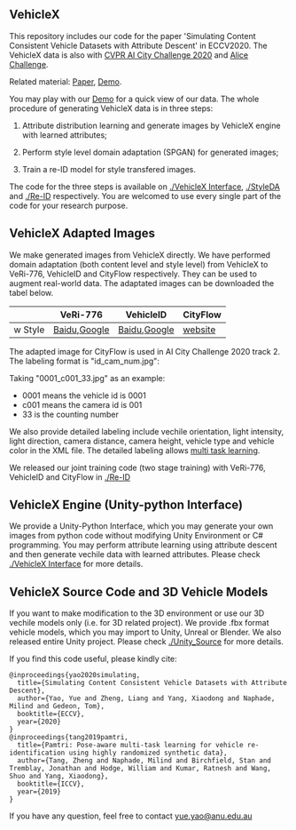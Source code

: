 ## VehicleX 

This repository includes our code for the paper 'Simulating Content Consistent Vehicle Datasets with Attribute Descent' in ECCV2020. The VehicleX data is also with [CVPR AI City Challenge 2020](https://www.aicitychallenge.org/) and [Alice Challenge](http://alice-challenge.site/).

Related material: [Paper](https://arxiv.org/abs/1912.08855), [Demo](https://simmer.io/@yorkeyao/vehiclex-demo-s).

You may play with our [Demo](https://simmer.io/@yorkeyao/vehiclex-demo-s) for a quick view of our data. The whole procedure of generating VehicleX data is in three steps:

1) Attribute distribution learning and generate images by VehicleX engine with learned attributes; 

2) Perform style level domain adaptation (SPGAN) for generated images; 

3) Train a re-ID model for style transfered images. 

The code for the three steps is available on [./VehicleX Interface](https://github.com/yorkeyao/VehicleX/tree/master/VehicleX%20Interface), [./StyleDA](https://github.com/yorkeyao/VehicleX/tree/master/StyleDA) and [./Re-ID](https://github.com/yorkeyao/VehicleX/tree/master/Re-ID) respectively. You are welcomed to use every single part of the code for your research purpose. 

## VehicleX Adapted Images  

We make generated images from VehicleX directly. We have performed domain adaptation (both content level and style level) from VehicleX to VeRi-776, VehicleID and CityFlow respectively. They can be used to augment real-world data. The adaptated images can be downloaded the tabel below. 

|              | VeRi-776         | VehicleID        | CityFlow  |
|--------------|------------------|------------------|-----------|
| w Style      | [Baidu](),[Google](https://drive.google.com/file/d/1wLmUWY5clm88Jcmu1e5ITMYNCht_mnds/view?usp=sharing) | [Baidu](),[Google](https://drive.google.com/file/d/1C6VAf_Z19HuVPuUlb738HPRxpZKwWGx_/view?usp=sharing) | [website](https://www.aicitychallenge.org/2020-track2-download/) |

The adapted image for CityFlow is used in AI City Challenge 2020 track 2. The labeling format is "id_cam_num.jpg":

Taking "0001_c001_33.jpg" as an example: 
*  0001 means the vehicle id is 0001
*  c001 means the camera id is 001 
*  33 is the counting number

We also provide detailed labeling include vechile orientation, light intensity, light direction, camera distance, camera height, vehicle type and vehicle color in the XML file. The detailed labeling allows [multi task learning](https://github.com/NVlabs/PAMTRI).   

We released our joint training code (two stage training) with VeRi-776, VehicleID and CityFlow in [./Re-ID](https://github.com/yorkeyao/VehicleX/tree/master/Re-ID)

## VehicleX Engine (Unity-python Interface)

We provide a Unity-Python Interface, which you may generate your own images from python code without modifying Unity Environment or C# programming. You may perform attribute learning using attribute descent and then generate vechile data with learned attributes. Please check [./VehicleX Interface](https://github.com/yorkeyao/VehicleX/tree/master/VehicleX%20Interface) for more details. 

## VehicleX Source Code and 3D Vehicle Models

If you want to make modification to the 3D environment or use our 3D vechile models only (i.e. for 3D related project). We provide .fbx format vehicle models, which you may import to Unity, Unreal or Blender. We also released entire Unity project. Please check [./Unity_Source](https://github.com/yorkeyao/VehicleX/tree/master/Unity_source) for more details.

If you find this code useful, please kindly cite:

```
@inproceedings{yao2020simulating,
  title={Simulating Content Consistent Vehicle Datasets with Attribute Descent},
  author={Yao, Yue and Zheng, Liang and Yang, Xiaodong and Naphade, Milind and Gedeon, Tom},
  booktitle={ECCV},
  year={2020}
}
@inproceedings{tang2019pamtri,
  title={Pamtri: Pose-aware multi-task learning for vehicle re-identification using highly randomized synthetic data},
  author={Tang, Zheng and Naphade, Milind and Birchfield, Stan and Tremblay, Jonathan and Hodge, William and Kumar, Ratnesh and Wang, Shuo and Yang, Xiaodong},
  booktitle={ICCV},
  year={2019}
}
```

If you have any question, feel free to contact yue.yao@anu.edu.au



